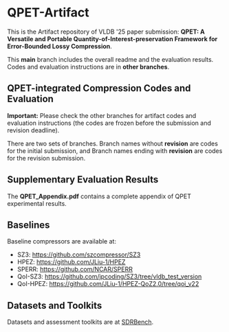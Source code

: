 # QPET-Artifact

This is the Artifact repository of VLDB '25 paper submission: **QPET: A Versatile and Portable Quantity-of-Interest-preservation Framework for Error-Bounded Lossy Compression**.

This **main** branch includes the overall readme and the evaluation results. Codes and evaluation instructions are in **other branches**.


## QPET-integrated Compression Codes and Evaluation
**Important:** Please check the other branches for artifact codes and evaluation instructions (the codes are frozen before the submission and revision deadline).

There are two sets of branches. Branch names without **revision** are codes for the initial submission, and Branch names ending with **revision** are codes for the revision submission.

## Supplementary Evaluation Results

The **QPET_Appendix.pdf** contains a complete appendix of QPET experimental results.

## Baselines
Baseline compressors are available at:

* SZ3: https://github.com/szcompressor/SZ3
* HPEZ: https://github.com/JLiu-1/HPEZ
* SPERR: https://github.com/NCAR/SPERR
* QoI-SZ3: https://github.com/jpcoding/SZ3/tree/vldb_test_version
* QoI-HPEZ: https://github.com/JLiu-1/HPEZ-QoZ2.0/tree/qoi_v22

## Datasets and Toolkits
Datasets and assessment toolkits are at [SDRBench](https://sdrbench.github.io/).
